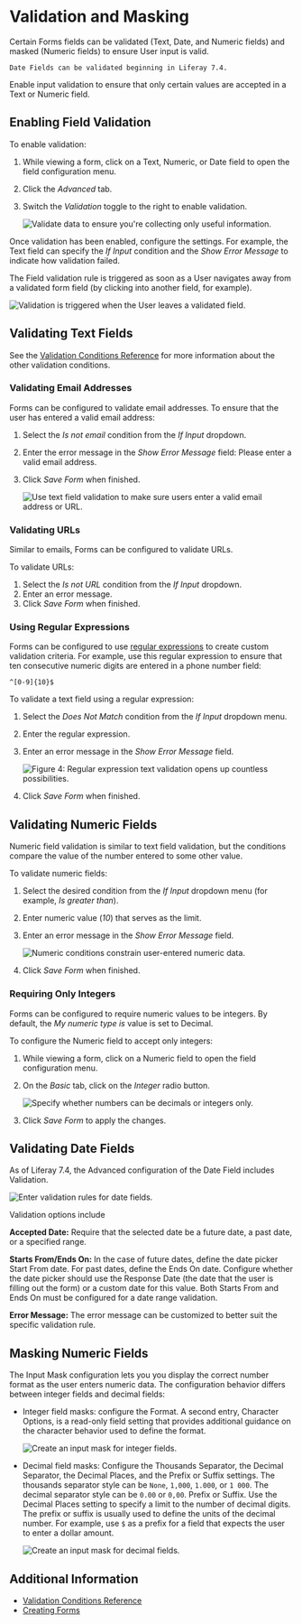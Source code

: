 # Validation and Masking

Certain Forms fields can be validated (Text, Date, and Numeric fields) and masked (Numeric fields) to ensure User input is valid.

```{note}
Date Fields can be validated beginning in Liferay 7.4.
```

Enable input validation to ensure that only certain values are accepted in a Text or Numeric field.

## Enabling Field Validation

To enable validation:

1. While viewing a form, click on a Text, Numeric, or Date field to open the field configuration menu.
1. Click the _Advanced_ tab.
1. Switch the _Validation_ toggle to the right to enable validation.

    ![Validate data to ensure you're collecting only useful information.](./validating-text-and-numeric-field-entries/images/01.png)

Once validation has been enabled, configure the settings. For example, the Text field can specify the _If Input_ condition and the _Show Error Message_ to indicate how validation failed.

The Field validation rule is triggered as soon as a User navigates away from a validated form field (by clicking into another field, for example). 

![Validation is triggered when the User leaves a validated field.](./validating-text-and-numeric-field-entries/images/06.png)

## Validating Text Fields

See the [Validation Conditions Reference](./validation-conditions-reference.md) for more information about the other validation conditions.

### Validating Email Addresses

Forms can be configured to validate email addresses. To ensure that the user has entered a valid email address:

1. Select the _Is not email_ condition from the _If Input_ dropdown.
1. Enter the error message in the _Show Error Message_ field: Please enter a valid email address.
1. Click _Save Form_ when finished.

    ![Use text field validation to make sure users enter a valid email address or URL.](./validating-text-and-numeric-field-entries/images/04.png)

### Validating URLs

Similar to emails, Forms can be configured to validate URLs.

To validate URLs:

1. Select the _Is not URL_ condition from the _If Input_ dropdown.
1. Enter an error message.
1. Click _Save Form_ when finished.

### Using Regular Expressions

Forms can be configured to use [regular expressions](https://en.wikipedia.org/wiki/Regular_expression) to create custom validation criteria. For example, use this regular expression to ensure that ten consecutive numeric digits are entered in a phone number field:

    ^[0-9]{10}$

To validate a text field using a regular expression:

1. Select the _Does Not Match_ condition from the _If Input_ dropdown menu.
1. Enter the regular expression.
1. Enter an error message in the _Show Error Message_ field.

    ![Figure 4: Regular expression text validation opens up countless possibilities.](./validating-text-and-numeric-field-entries/images/05.png)

1. Click _Save Form_ when finished.

## Validating Numeric Fields

Numeric field validation is similar to text field validation, but the conditions compare the value of the number entered to some other value.

To validate numeric fields:

1. Select the desired condition from the _If Input_ dropdown menu (for example, _Is greater than_).
1. Enter numeric value (_10_) that serves as the limit.
1. Enter an error message in the _Show Error Message_ field.

    ![Numeric conditions constrain user-entered numeric data.](./validating-text-and-numeric-field-entries/images/02.png)

1. Click _Save Form_ when finished.

### Requiring Only Integers

Forms can be configured to require numeric values to be integers. By default, the _My numeric type is_ value is set to Decimal.

To configure the Numeric field to accept only integers:

1. While viewing a form, click on a Numeric field to open the field configuration menu.
1. On the _Basic_ tab, click on the _Integer_ radio button.

    ![Specify whether numbers can be decimals or integers only.](./validating-text-and-numeric-field-entries/images/03.png)

1. Click _Save Form_ to apply the changes.

## Validating Date Fields

As of Liferay 7.4, the Advanced configuration of the Date Field includes Validation.

![Enter validation rules for date fields.](./validating-text-and-numeric-field-entries/images/07.png)

Validation options include

**Accepted Date:** Require that the selected date be a future date, a past date, or a specified range.

**Starts From/Ends On:** In the case of future dates, define the date picker Start From date. For past dates, define the Ends On date. Configure whether the date picker should use the Response Date (the date that the user is filling out the form) or a custom date for this value. Both Starts From and Ends On must be configured for a date range validation.

**Error Message:** The error message can be customized to better suit the specific validation rule.

## Masking Numeric Fields

The Input Mask configuration lets you you display the correct number format as the user enters numeric data. The configuration behavior differs between integer fields and decimal fields:

   - Integer field masks: configure the Format. A second entry, Character Options, is a read-only field setting that provides additional guidance on the character behavior used to define the format.

     ![Create an input mask for integer fields.](./validating-text-and-numeric-field-entries/images/08.png)

   - Decimal field masks: Configure the Thousands Separator, the Decimal Separator, the Decimal Places, and the Prefix or Suffix settings. The thousands separator style can be `None`, `1,000`, `1.000`, or `1 000`. The decimal separator style can be `0.00` or `0,00`. Prefix or Suffix. Use the Decimal Places setting to specify a limit to the number of decimal digits. The prefix or suffix is usually used to define the units of the decimal number. For example, use `$` as a prefix for a field that expects the user to enter a dollar amount.

     ![Create an input mask for decimal fields.](./validating-text-and-numeric-field-entries/images/09.png)


## Additional Information

* [Validation Conditions Reference](./validation-conditions-reference.md)
* [Creating Forms](./creating-forms.md)
